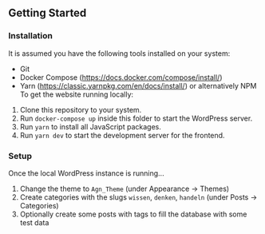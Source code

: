## Getting Started

### Installation

It is assumed you have the following tools installed on your system:
- Git
- Docker Compose (https://docs.docker.com/compose/install/)
- Yarn (https://classic.yarnpkg.com/en/docs/install/) or alternatively NPM
To get the website running locally:
1. Clone this repository to your system.
2. Run `docker-compose up` inside this folder to start the WordPress server.
3. Run `yarn` to install all JavaScript packages.
4. Run `yarn dev` to start the development server for the frontend.

### Setup
Once the local WordPress instance is running...
1. Change the theme to `Agn_Theme` (under Appearance -> Themes)
2. Create categories with the slugs `wissen`, `denken`, `handeln` (under Posts -> Categories)
3. Optionally create some posts with tags to fill the database with some test data